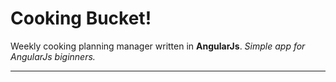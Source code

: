 **Cooking Bucket**!
===================


Weekly cooking planning manager written in **AngularJs**. <i class="icon-info"> Simple app for AngularJs biginners.

-------------